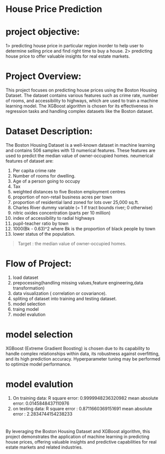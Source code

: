# House Price Prediction
# project objective:
 1> predicting house price in particular region inorder to help user to determine selling price and find right time to buy a house.
 2> predicting house price to offer valuable insights for real estate markets.
# Project Overview:
This project focuses on predicting house prices using the Boston Housing Dataset. The dataset contains various features such as crime rate, number of rooms, and accessibility to highways, which are used to train a machine learning model. The XGBoost algorithm is chosen for its effectiveness in regression tasks and handling complex datasets like the Boston dataset.
# Dataset Description: 
The Boston Housing Dataset is a well-known dataset in machine learning and contains 506 samples with 13 numerical features. These features are used to predict the median value of owner-occupied homes.
neumerical features of dataset are: 
1) Per capita crime rate
2) Number of rooms for dwelling.
3) Age of a person going to occupy
4) Tax
5) weighted distances to five Boston employment centres
6) proportion of non-retail business acres per town
7) proportion of residential land zoned for lots over 25,000 sq.ft.
8) Charles River dummy variable (= 1 if tract bounds river; 0 otherwise)
9) nitric oxides concentration (parts per 10 million)
10) index of accessibility to radial highways
11) pupil-teacher ratio by town
12) 1000(Bk - 0.63)^2 where Bk is the proportion of black people by town
13) lower status of the population.
>Target : the median value of owner-occupied homes.
# Flow of Project:
1) load dataset
2) prepocessing(handling missing values,feature engineering,data transformation)
3) data visualization ( correlation or covariance).
4) spliting of dataset into training and testing dataset.
5) model selection
6) traing model
7) model evalution
# model selection
XGBoost (Extreme Gradient Boosting) is chosen due to its capability to handle complex relationships within data, its robustness against overfitting, and its high prediction accuracy. Hyperparameter tuning may be performed to optimize model performance.
# model evalution 
1) On training data: 
   R square error: 0.9999948236320982
   mean absolute error: 0.0145848437110976
2) on testing data:
   R square error : 0.8711660369151691
   mean absolute error : 2.2834744154238233
#
By leveraging the Boston Housing Dataset and XGBoost algorithm, this project demonstrates the application of machine learning in predicting house prices, offering valuable insights and predictive capabilities for real estate markets and related industries.

